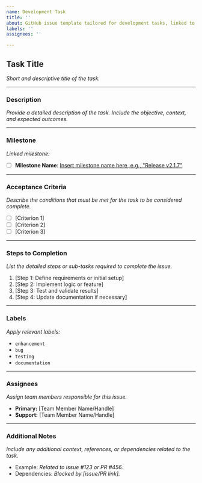 ```yaml
---
name: Development Task
title: ''
about: GitHub issue template tailored for development tasks, linked to milestones
labels: ''
assignees: ''

---
```


## **Task Title**  
_Short and descriptive title of the task._  

---

### **Description**  
_Provide a detailed description of the task. Include the objective, context, and expected outcomes._  

---

### **Milestone**  
_Linked milestone:_  
- [ ] **Milestone Name**: [Insert milestone name here, e.g., "Release v2.1.7"](https://github.com/pinellolab/CRISPRme/milestones)  

---

### **Acceptance Criteria**  
_Describe the conditions that must be met for the task to be considered complete._  
- [ ] [Criterion 1]  
- [ ] [Criterion 2]  
- [ ] [Criterion 3]  

---

### **Steps to Completion**  
_List the detailed steps or sub-tasks required to complete the issue._  
1. [Step 1: Define requirements or initial setup]  
2. [Step 2: Implement logic or feature]  
3. [Step 3: Test and validate results]  
4. [Step 4: Update documentation if necessary]  

---

### **Labels**  
_Apply relevant labels:_  
- `enhancement`  
- `bug`  
- `testing`  
- `documentation`  

---

### **Assignees**  
_Assign team members responsible for this issue._  
- **Primary:** [Team Member Name/Handle]  
- **Support:** [Team Member Name/Handle]  

---

### **Additional Notes**  
_Include any additional context, references, or dependencies related to the task._  
- Example: _Related to issue #123 or PR #456._  
- Dependencies: _Blocked by [issue/PR link]._  


